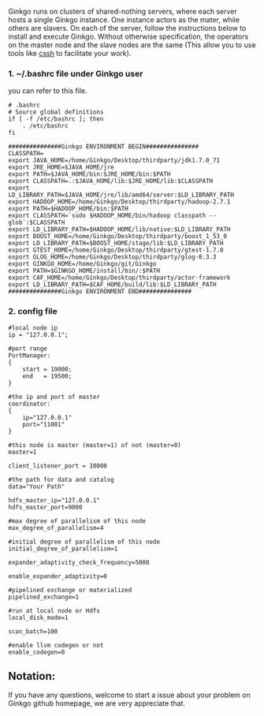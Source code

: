 Ginkgo runs on clusters of shared-nothing servers, where each server hosts a single Ginkgo instance. One instance actors as the mater, while others are slavers. On each of the server, follow the instructions below to install and execute Ginkgo. Without otherwise specification, the operators on the master node and the slave nodes are the same (This allow you to use tools like [cssh](http://cssh.sourceforge.net) to facilitate your work).

### 1.  ~/.bashrc file under Ginkgo user
you can refer to this file.
```
# .bashrc
# Source global definitions
if [ -f /etc/bashrc ]; then
	. /etc/bashrc
fi
 
###############Ginkgo ENVIRONMENT BEGIN###############
CLASSPATH=
export JAVA_HOME=/home/Ginkgo/Desktop/thirdparty/jdk1.7.0_71
export JRE_HOME=$JAVA_HOME/jre
export PATH=$JAVA_HOME/bin:$JRE_HOME/bin:$PATH
export CLASSPATH=.:$JAVA_HOME/lib:$JRE_HOME/lib:$CLASSPATH
export LD_LIBRARY_PATH=$JAVA_HOME/jre/lib/amd64/server:$LD_LIBRARY_PATH
export HADOOP_HOME=/home/Ginkgo/Desktop/thirdparty/hadoop-2.7.1
export PATH=$HADOOP_HOME/bin:$PATH
export CLASSPATH=`sudo $HADOOP_HOME/bin/hadoop classpath --glob`:$CLASSPATH
export LD_LIBRARY_PATH=$HADOOP_HOME/lib/native:$LD_LIBRARY_PATH
export BOOST_HOME=/home/Ginkgo/Desktop/thirdparty/boost_1_53_0
export LD_LIBRARY_PATH=$BOOST_HOME/stage/lib:$LD_LIBRARY_PATH
export GTEST_HOME=/home/Ginkgo/Desktop/thirdparty/gtest-1.7.0
export GLOG_HOME=/home/Ginkgo/Desktop/thirdparty/glog-0.3.3
export GINKGO_HOME=/home/Ginkgo/git/Ginkgo
export PATH=$GINKGO_HOME/install/bin/:$PATH
export CAF_HOME=/home/Ginkgo/Desktop/thirdparty/actor-framework
export LD_LIBRARY_PATH=$CAF_HOME/build/lib:$LD_LIBRARY_PATH
###############Ginkgo ENVIRONMENT END###############
```
### 2. config file

```
#local node ip
ip = "127.0.0.1";

#port range
PortManager:
{
    start = 19000;
    end   = 19500;
}

#the ip and port of master
coordinator:
{
    ip="127.0.0.1"
    port="11001"
}

#this node is master (master=1) of not (master=0)
master=1

client_listener_port = 10000

#the path for data and catalog
data="Your Path"

hdfs_master_ip="127.0.0.1"
hdfs_master_port=9000

#max degree of parallelism of this node
max_degree_of_parallelism=4

#initial degree of parallelism of this node
initial_degree_of_parallelism=1

expander_adaptivity_check_frequency=5000

enable_expander_adaptivity=0

#pipelined exchange or materialized 
pipelined_exchange=1

#run at local node or Hdfs
local_disk_mode=1

scan_batch=100

#enable llvm codegen or not
enable_codegen=0

```

## Notation:
If you have any questions, welcome to start a issue about your problem on Ginkgo github homepage, we are very appreciate that.